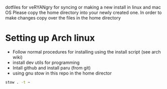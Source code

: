 dotfiles for veRYANgry for syncing or making a new install in linux and mac OS
Please copy the home directory into your newly created one.
In order to make changes copy over the files in the home directory

# Setting up Arch linux
- Follow normal procedures for installing using the install script (see arch wiki) 
- install dev utils for programming 
- Intall github and install paru (from git)
- using gnu stow in this repo in the home director 
```bash
stow . -t ~
```
